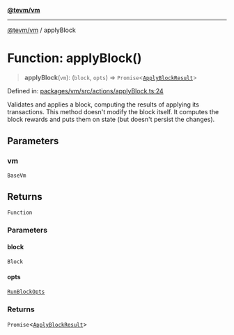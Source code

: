 [**@tevm/vm**](../README.md)

***

[@tevm/vm](../globals.md) / applyBlock

# Function: applyBlock()

> **applyBlock**(`vm`): (`block`, `opts`) => `Promise`\<[`ApplyBlockResult`](../interfaces/ApplyBlockResult.md)\>

Defined in: [packages/vm/src/actions/applyBlock.ts:24](https://github.com/evmts/tevm-monorepo/blob/main/packages/vm/src/actions/applyBlock.ts#L24)

Validates and applies a block, computing the results of
applying its transactions. This method doesn't modify the
block itself. It computes the block rewards and puts
them on state (but doesn't persist the changes).

## Parameters

### vm

`BaseVm`

## Returns

`Function`

### Parameters

#### block

`Block`

#### opts

[`RunBlockOpts`](../interfaces/RunBlockOpts.md)

### Returns

`Promise`\<[`ApplyBlockResult`](../interfaces/ApplyBlockResult.md)\>
